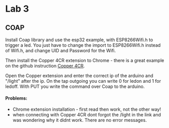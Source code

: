 # Lab 3

## COAP
Install Coap library and use the esp32 example, with ESP8266Wifi.h to trigger a led.
You just have to change the import to ESP8266Wifi.h instead of Wifi.h, and change UID and Password for the Wifi.

Then install the Copper 4CR extension to Chrome - there is a great example on the github instruction [Copper 4CR](https://github.com/mkovatsc/Copper4Cr).

Open the Copper extension and enter the correct ip of the arduino and "/light" after the ip. On the tap outgoing you can write 0 for ledon and 1 for ledoff. With PUT you write the command over Coap to the arduino.

#### Problems:
* Chrome extension installation - first read then work, not the other way!
* when connecting with Copper 4CR dont forgot the /light in the link and was wondering why it didnt work. There are no error messages.
